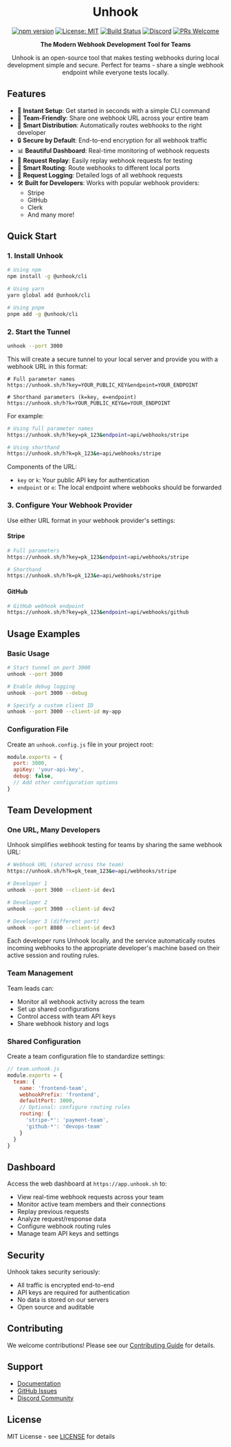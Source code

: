 <div align="center">

# Unhook

[![npm version](https://img.shields.io/npm/v/@unhook/cli.svg)](https://www.npmjs.com/package/@unhook/cli)
[![License: MIT](https://img.shields.io/badge/License-MIT-yellow.svg)](https://opensource.org/licenses/MIT)
[![Build Status](https://img.shields.io/github/actions/workflow/status/unhook-sh/unhook/ci.yml?branch=main)](https://github.com/unhook-sh/unhook/actions)
[![Discord](https://img.shields.io/discord/1234567890)](https://discord.gg/qRZzTCK6MZ)
[![PRs Welcome](https://img.shields.io/badge/PRs-welcome-brightgreen.svg)](CONTRIBUTING.md)

</div>

<p align="center">
  <strong>The Modern Webhook Development Tool for Teams</strong>
</p>

<p align="center">
  Unhook is an open-source tool that makes testing webhooks during local development simple and secure. Perfect for teams - share a single webhook endpoint while everyone tests locally.
</p>

## Features

- 🚀 **Instant Setup**: Get started in seconds with a simple CLI command
- 👥 **Team-Friendly**: Share one webhook URL across your entire team
- 🔀 **Smart Distribution**: Automatically routes webhooks to the right developer
- 🔒 **Secure by Default**: End-to-end encryption for all webhook traffic
- 📊 **Beautiful Dashboard**: Real-time monitoring of webhook requests
- 🔄 **Request Replay**: Easily replay webhook requests for testing
- 🎯 **Smart Routing**: Route webhooks to different local ports
- 📝 **Request Logging**: Detailed logs of all webhook requests
- 🛠️ **Built for Developers**: Works with popular webhook providers:
  - Stripe
  - GitHub
  - Clerk
  - And many more!

## Quick Start

### 1. Install Unhook

```bash
# Using npm
npm install -g @unhook/cli

# Using yarn
yarn global add @unhook/cli

# Using pnpm
pnpm add -g @unhook/cli
```

### 2. Start the Tunnel

```bash
unhook --port 3000
```

This will create a secure tunnel to your local server and provide you with a webhook URL in this format:

```
# Full parameter names
https://unhook.sh/h?key=YOUR_PUBLIC_KEY&endpoint=YOUR_ENDPOINT

# Shorthand parameters (k=key, e=endpoint)
https://unhook.sh/h?k=YOUR_PUBLIC_KEY&e=YOUR_ENDPOINT
```

For example:
```bash
# Using full parameter names
https://unhook.sh/h?key=pk_123&endpoint=api/webhooks/stripe

# Using shorthand
https://unhook.sh/h?k=pk_123&e=api/webhooks/stripe
```

Components of the URL:
- `key` or `k`: Your public API key for authentication
- `endpoint` or `e`: The local endpoint where webhooks should be forwarded

### 3. Configure Your Webhook Provider

Use either URL format in your webhook provider's settings:

#### Stripe
```bash
# Full parameters
https://unhook.sh/h?key=pk_123&endpoint=api/webhooks/stripe

# Shorthand
https://unhook.sh/h?k=pk_123&e=api/webhooks/stripe
```

#### GitHub
```bash
# GitHub webhook endpoint
https://unhook.sh/h?key=pk_123&endpoint=api/webhooks/github
```

## Usage Examples

### Basic Usage

```bash
# Start tunnel on port 3000
unhook --port 3000

# Enable debug logging
unhook --port 3000 --debug

# Specify a custom client ID
unhook --port 3000 --client-id my-app
```

### Configuration File

Create an `unhook.config.js` file in your project root:

```javascript
module.exports = {
  port: 3000,
  apiKey: 'your-api-key',
  debug: false,
  // Add other configuration options
}
```

## Team Development

### One URL, Many Developers

Unhook simplifies webhook testing for teams by sharing the same webhook URL:

```bash
# Webhook URL (shared across the team)
https://unhook.sh/h?k=pk_team_123&e=api/webhooks/stripe

# Developer 1
unhook --port 3000 --client-id dev1

# Developer 2
unhook --port 3000 --client-id dev2

# Developer 3 (different port)
unhook --port 8080 --client-id dev3
```

Each developer runs Unhook locally, and the service automatically routes incoming webhooks to the appropriate developer's machine based on their active session and routing rules.

### Team Management

Team leads can:
- Monitor all webhook activity across the team
- Set up shared configurations
- Control access with team API keys
- Share webhook history and logs

### Shared Configuration

Create a team configuration file to standardize settings:

```javascript
// team.unhook.js
module.exports = {
  team: {
    name: 'frontend-team',
    webhookPrefix: 'frontend',
    defaultPort: 3000,
    // Optional: configure routing rules
    routing: {
      'stripe-*': 'payment-team',
      'github-*': 'devops-team'
    }
  }
}
```

## Dashboard

Access the web dashboard at `https://app.unhook.sh` to:
- View real-time webhook requests across your team
- Monitor active team members and their connections
- Replay previous requests
- Analyze request/response data
- Configure webhook routing rules
- Manage team API keys and settings

## Security

Unhook takes security seriously:
- All traffic is encrypted end-to-end
- API keys are required for authentication
- No data is stored on our servers
- Open source and auditable

## Contributing

We welcome contributions! Please see our [Contributing Guide](CONTRIBUTING.md) for details.

## Support

- [Documentation](https://docs.unhook.sh)
- [GitHub Issues](https://github.com/unhook-sh/unhook/issues)
- [Discord Community](https://discord.gg/unhook)

## License

MIT License - see [LICENSE](LICENSE) for details
